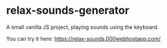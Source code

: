 # relax-sounds-generator
A small vanilla JS project, playing sounds using the keyboard.


You can try it here: https://relax-sounds.000webhostapp.com/
